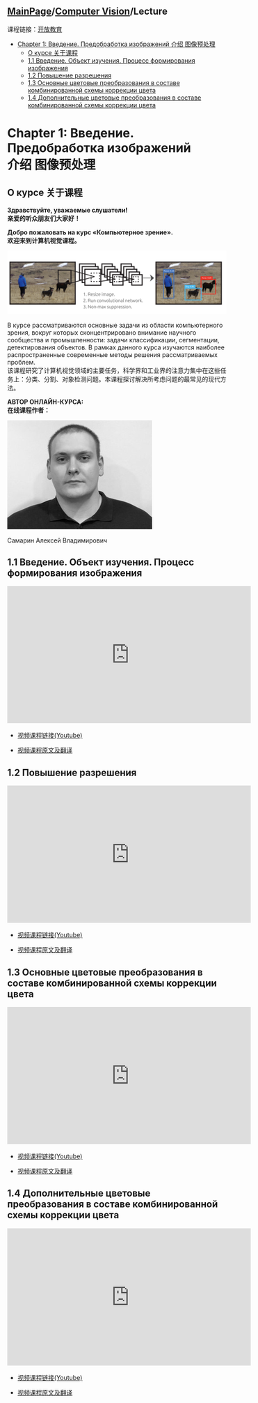 ## [MainPage](../index.md)/[Computer Vision](./README.md)/Lecture

课程链接：[开放教育](https://apps.openedu.ru/learning/course/course-v1:ITMOUniversity+COMPVIS+spring_2024_ITMO_bac/home)

- [Chapter 1: Введение. Предобработка изображений 介绍 图像预处理](#chapter-1-введение-предобработка-изображений-介绍-图像预处理)
  - [О курсе 关于课程](#о-курсе-关于课程)
  - [1.1 Введение. Объект изучения. Процесс формирования изображения](#11-введение-объект-изучения-процесс-формирования-изображения)
  - [1.2 Повышение разрешения](#12-повышение-разрешения)
  - [1.3 Основные цветовые преобразования в составе комбинированной схемы коррекции цвета](#13-основные-цветовые-преобразования-в-составе-комбинированной-схемы-коррекции-цвета)
  - [1.4 Дополнительные цветовые преобразования в составе комбинированной схемы коррекции цвета](#14-дополнительные-цветовые-преобразования-в-составе-комбинированной-схемы-коррекции-цвета)


# Chapter 1: Введение. Предобработка изображений <br>介绍 图像预处理

## О курсе 关于课程

**Здравствуйте, уважаемые слушатели!**  
**亲爱的听众朋友们大家好！**

**Добро пожаловать на курс «Компьютерное зрение».**  
**欢迎来到计算机视觉课程。**

![](./pic/Lecture1-1.1.png)

В курсе рассматриваются основные задачи из области компьютерного зрения, вокруг которых сконцентрировано внимание научного сообщества и промышленности: задачи классификации, сегментации, детектирования объектов. В рамках данного курса изучаются наиболее распространенные современные методы решения рассматриваемых проблем.  
该课程研究了计算机视觉领域的主要任务，科学界和工业界的注意力集中在这些任务上：分类、分割、对象检测问题。本课程探讨解决所考虑问题的最常见的现代方法。

**АВТОР ОНЛАЙН-КУРСА:**  
**在线课程作者：**

![](./pic/Lecture1-1.2.png)

Самарин Алексей Владимирович

## 1.1 Введение. Объект изучения. Процесс формирования изображения

<iframe width="560" height="315" src="https://www.youtube.com/embed/jxsKSIpaoHw?si=mxwW_LSgerkMNM06" title="YouTube video player" frameborder="0" allow="accelerometer; autoplay; clipboard-write; encrypted-media; gyroscope; picture-in-picture; web-share" referrerpolicy="strict-origin-when-cross-origin" allowfullscreen></iframe>

- [视频课程链接(Youtube)](https://www.youtube.com/watch?v=jxsKSIpaoHw&t=1s)

- [视频课程原文及翻译](./LectureRAW/Lecture1-1.md)

## 1.2 Повышение разрешения

<iframe width="560" height="315" src="https://www.youtube.com/embed/roEJDiJg3X4?si=EA0rlTTuC3Iw172x" title="YouTube video player" frameborder="0" allow="accelerometer; autoplay; clipboard-write; encrypted-media; gyroscope; picture-in-picture; web-share" referrerpolicy="strict-origin-when-cross-origin" allowfullscreen></iframe>

- [视频课程链接(Youtube)](https://www.youtube.com/watch?v=roEJDiJg3X4)

- [视频课程原文及翻译](./LectureRAW/Lecture1-2.md)

## 1.3 Основные цветовые преобразования в составе комбинированной схемы коррекции цвета

<iframe width="560" height="315" src="https://www.youtube.com/embed/KES76i-Cv4c?si=nvb_EY3HPyTvZELY" title="YouTube video player" frameborder="0" allow="accelerometer; autoplay; clipboard-write; encrypted-media; gyroscope; picture-in-picture; web-share" referrerpolicy="strict-origin-when-cross-origin" allowfullscreen></iframe>

- [视频课程链接(Youtube)](https://www.youtube.com/watch?v=KES76i-Cv4c)

- [视频课程原文及翻译](./LectureRAW/Lecture1-3.md)

## 1.4 Дополнительные цветовые преобразования в составе комбинированной схемы коррекции цвета

<iframe width="560" height="315" src="https://www.youtube.com/embed/0yBdAqbvu9w?si=hN7RXbqsjHi5L3R2" title="YouTube video player" frameborder="0" allow="accelerometer; autoplay; clipboard-write; encrypted-media; gyroscope; picture-in-picture; web-share" referrerpolicy="strict-origin-when-cross-origin" allowfullscreen></iframe>

- [视频课程链接(Youtube)](https://www.youtube.com/watch?v=0yBdAqbvu9w)

- [视频课程原文及翻译](./LectureRAW/Lecture1-4.md)


